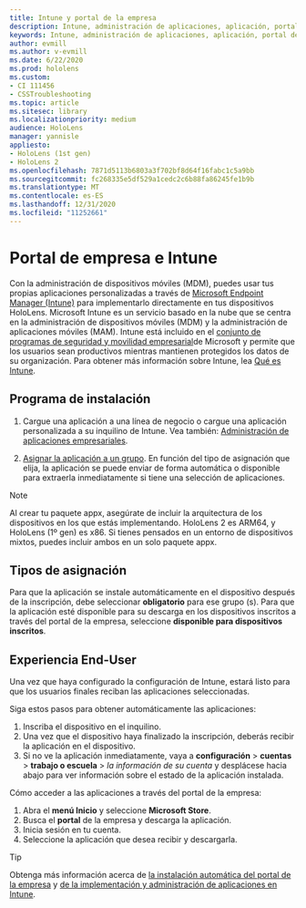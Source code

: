 ```yaml
---
title: Intune y portal de la empresa
description: Intune, administración de aplicaciones, aplicación, portal de la empresa, portal
keywords: Intune, administración de aplicaciones, aplicación, portal de la empresa, portal, hololens
author: evmill
ms.author: v-evmill
ms.date: 6/22/2020
ms.prod: hololens
ms.custom:
- CI 111456
- CSSTroubleshooting
ms.topic: article
ms.sitesec: library
ms.localizationpriority: medium
audience: HoloLens
manager: yannisle
appliesto:
- HoloLens (1st gen)
- HoloLens 2
ms.openlocfilehash: 7871d5113b6803a3f702bf8d64f16fabc1c5a9bb
ms.sourcegitcommit: fc268335e5df529a1cedc2c6b88fa86245fe1b9b
ms.translationtype: MT
ms.contentlocale: es-ES
ms.lasthandoff: 12/31/2020
ms.locfileid: "11252661"
---
```

# Portal de empresa e Intune

Con la administración de dispositivos móviles (MDM), puedes usar tus propias aplicaciones personalizadas a través de [Microsoft Endpoint Manager (Intune)](https://docs.microsoft.com/intune/windows-holographic-for-business) para implementarlo directamente en tus dispositivos HoloLens. Microsoft Intune es un servicio basado en la nube que se centra en la administración de dispositivos móviles (MDM) y la administración de aplicaciones móviles (MAM). Intune está incluido en el [conjunto de programas de seguridad y movilidad empresarial](https://www.microsoft.com/microsoft-365/enterprise-mobility-security)de Microsoft y permite que los usuarios sean productivos mientras mantienen protegidos los datos de su organización. Para obtener más información sobre Intune, lea [Qué es Intune](https://docs.microsoft.com/mem/intune/fundamentals/what-is-intune).

## Programa de instalación

1. Cargue una aplicación a una línea de negocio o cargue una aplicación personalizada a su inquilino de Intune. Vea también: [Administración de aplicaciones empresariales](https://docs.microsoft.com/windows/client-management/mdm/enterprise-app-management).

2. [Asignar la aplicación a un grupo](https://docs.microsoft.com/mem/intune/apps/apps-deploy). En función del tipo de asignación que elija, la aplicación se puede enviar de forma automática o disponible para extraerla inmediatamente si tiene una selección de aplicaciones.

> [!NOTE]
> Al crear tu paquete appx, asegúrate de incluir la arquitectura de los dispositivos en los que estás implementando. HoloLens 2 es ARM64, y HoloLens (1º gen) es x86. Si tienes pensados en un entorno de dispositivos mixtos, puedes incluir ambos en un solo paquete appx.

## Tipos de asignación

Para que la aplicación se instale automáticamente en el dispositivo después de la inscripción, debe seleccionar **obligatorio** para ese grupo (s).
Para que la aplicación esté disponible para su descarga en los dispositivos inscritos a través del portal de la empresa, seleccione **disponible para dispositivos inscritos**.

## Experiencia End-User

Una vez que haya configurado la configuración de Intune, estará listo para que los usuarios finales reciban las aplicaciones seleccionadas.

Siga estos pasos para obtener automáticamente las aplicaciones:

1. Inscriba el dispositivo en el inquilino.
2. Una vez que el dispositivo haya finalizado la inscripción, deberás recibir la aplicación en el dispositivo.
3. Si no ve la aplicación inmediatamente, vaya a **configuración**  >  **cuentas**  >  **trabajo o escuela**  >  *la información de su cuenta* y desplácese hacia abajo para ver información sobre el estado de la aplicación instalada.

Cómo acceder a las aplicaciones a través del portal de la empresa:

1. Abra el **menú Inicio** y seleccione **Microsoft Store**.
2. Busca el **portal** de la empresa y descarga la aplicación.
3. Inicia sesión en tu cuenta.
4. Seleccione la aplicación que desea recibir y descargarla.

> [!Tip]
> Obtenga más información acerca de [la instalación automática del portal de la empresa](https://docs.microsoft.com/mem/intune/apps/company-portal-app) y [de la implementación y administración de aplicaciones en Intune](https://docs.microsoft.com/mem/intune/fundamentals/windows-holographic-for-business#deploy-and-manage-apps).
